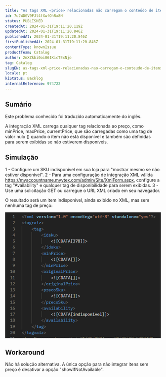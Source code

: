 ```yaml
---
title: "As tags XML <price> relacionadas não carregam o conteúdo de itens indisponíveis"
id: 7u2WDGV9FJl4fXwfOhRx8N
status: PUBLISHED
createdAt: 2024-01-31T19:11:20.119Z
updatedAt: 2024-01-31T19:11:20.846Z
publishedAt: 2024-01-31T19:11:20.846Z
firstPublishedAt: 2024-01-31T19:11:20.846Z
contentType: knownIssue
productTeam: Catalog
author: 2mXZkbi0oi061KicTExNjo
tag: Catalog
slugEN: as-tags-xml-price-relacionadas-nao-carregam-o-conteudo-de-itens-indisponiveis
locale: pt
kiStatus: Backlog
internalReference: 974722
---
```


## Sumário

<div class="alert alert-info">
  <p>Este problema conhecido foi traduzido automaticamente do inglês.</p>
</div>


A integração XML carrega qualquer tag relacionada ao preço, como minPrice, maxPrice, currentPrice, que são carregadas como uma tag de valor nulo (<![CDATA[]]>) quando o item não está disponível e também são definidas para serem exibidas se não estiverem disponíveis.

## Simulação


1 - Configure um SKU indisponível em sua loja para "mostrar mesmo se não estiver disponível".
2 - Para uma configuração de integração XML válida https://myaccountname.myvtex.com/admin/Site/XmlForm.aspx, configure a tag "Availability" e qualquer tag de disponibilidade para serem exibidas.
3 - Use uma solicitação GET ou carregue o URL XML criado em seu navegador.

O resultado será um item indisponível, ainda exibido no XML, mas sem nenhuma tag de preço:

 ![](https://raw.githubusercontent.com/vtexdocs/help-center-content/refs/heads/main/docs/pt/known-issues/Catalog/as-tags-xml-price-relacionadas-nao-carregam-o-conteudo-de-itens-indisponiveis_1.png)



## Workaround


Não há solução alternativa. A única opção para não integrar itens sem preço é desativar a opção "showIfNotAvailable".





